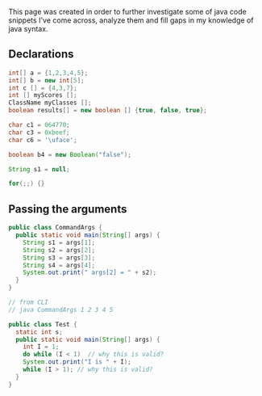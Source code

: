 This page was created in order to further investigate some of java code snippets I've come across, analyze them and fill gaps in my knowledge of java syntax.

## Declarations

```java
int[] a = {1,2,3,4,5};
int[] b = new int[5];
int c [] = {4,3,7};
int [] myScores [];
ClassName myClasses [];
boolean results[] = new boolean [] {true, false, true};

char c1 = 064770;
char c3 = 0xbeef;
char c6 = '\uface';

boolean b4 = new Boolean("false");

String s1 = null;

for(;;) {}
```
## Passing the arguments

```java
public class CommandArgs {
  public static void main(String[] args) {
    String s1 = args[1];
    String s2 = args[2];
    String s3 = args[3];
    String s4 = args[4];
    System.out.print(" args[2] = " + s2);
  }
}

// from CLI
// java CommandArgs 1 2 3 4 5
```

```java
public class Test {
  static int s;
  public static void main(String[] args) {
    int I = 1;
    do while (I < 1)  // why this is valid?
    System.out.print("I is " + I);
    while (I > 1); // why this is valid?
  }
}
```